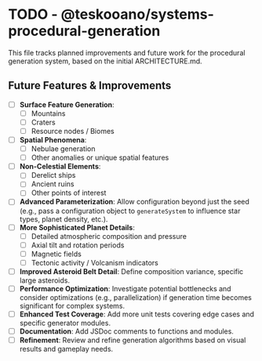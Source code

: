 # TODO - @teskooano/systems-procedural-generation

This file tracks planned improvements and future work for the procedural generation system, based on the initial ARCHITECTURE.md.

## Future Features & Improvements

- [ ] **Surface Feature Generation**:
  - [ ] Mountains
  - [ ] Craters
  - [ ] Resource nodes / Biomes
- [ ] **Spatial Phenomena**:
  - [ ] Nebulae generation
  - [ ] Other anomalies or unique spatial features
- [ ] **Non-Celestial Elements**:
  - [ ] Derelict ships
  - [ ] Ancient ruins
  - [ ] Other points of interest
- [ ] **Advanced Parameterization**: Allow configuration beyond just the seed (e.g., pass a configuration object to `generateSystem` to influence star types, planet density, etc.).
- [ ] **More Sophisticated Planet Details**:
  - [ ] Detailed atmospheric composition and pressure
  - [ ] Axial tilt and rotation periods
  - [ ] Magnetic fields
  - [ ] Tectonic activity / Volcanism indicators
- [ ] **Improved Asteroid Belt Detail**: Define composition variance, specific large asteroids.
- [ ] **Performance Optimization**: Investigate potential bottlenecks and consider optimizations (e.g., parallelization) if generation time becomes significant for complex systems.
- [ ] **Enhanced Test Coverage**: Add more unit tests covering edge cases and specific generator modules.
- [ ] **Documentation**: Add JSDoc comments to functions and modules.
- [ ] **Refinement**: Review and refine generation algorithms based on visual results and gameplay needs.
